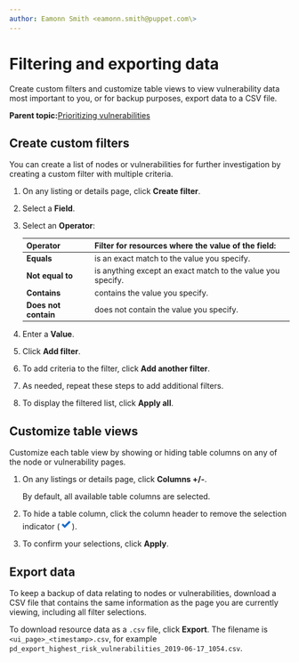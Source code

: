 ```yaml
---
author: Eamonn Smith <eamonn.smith@puppet.com\>
---
```


# Filtering and exporting data

Create custom filters and customize table views to view vulnerability data most important to you, or for backup purposes, export data to a CSV file.

**Parent topic:**[Prioritizing vulnerabilities](prioritizing_vulnerabilities.md)

## Create custom filters

You can create a list of nodes or vulnerabilities for further investigation by creating a custom filter with multiple criteria.

1.  On any listing or details page, click **Create filter**.

2.  Select a **Field**.

3.  Select an **Operator**:

    |Operator|Filter for resources where the value of the field:|
    |--------|--------------------------------------------------|
    |**Equals**|is an exact match to the value you specify.|
    |**Not equal to**|is anything except an exact match to the value you specify.|
    |**Contains**|contains the value you specify.|
    |**Does not contain**|does not contain the value you specify.|

4.  Enter a **Value**.

5.  Click **Add filter**.

6.  To add criteria to the filter, click **Add another filter**.

7.  As needed, repeat these steps to add additional filters.

8.  To display the filtered list, click **Apply all**.


## Customize table views

Customize each table view by showing or hiding table columns on any of the node or vulnerability pages.

1.  On any listings or details page, click **Columns +/-**.

    By default, all available table columns are selected.

2.  To hide a table column, click the column header to remove the selection indicator \(![](tick_icon.png)\).

3.  To confirm your selections, click **Apply**.


## Export data

To keep a backup of data relating to nodes or vulnerabilities, download a CSV file that contains the same information as the page you are currently viewing, including all filter selections.

To download resource data as a `.csv` file, click **Export**. The filename is `<ui_page>_<timestamp>.csv`, for example `pd_export_highest_risk_vulnerabilities_2019-06-17_1054.csv`.

